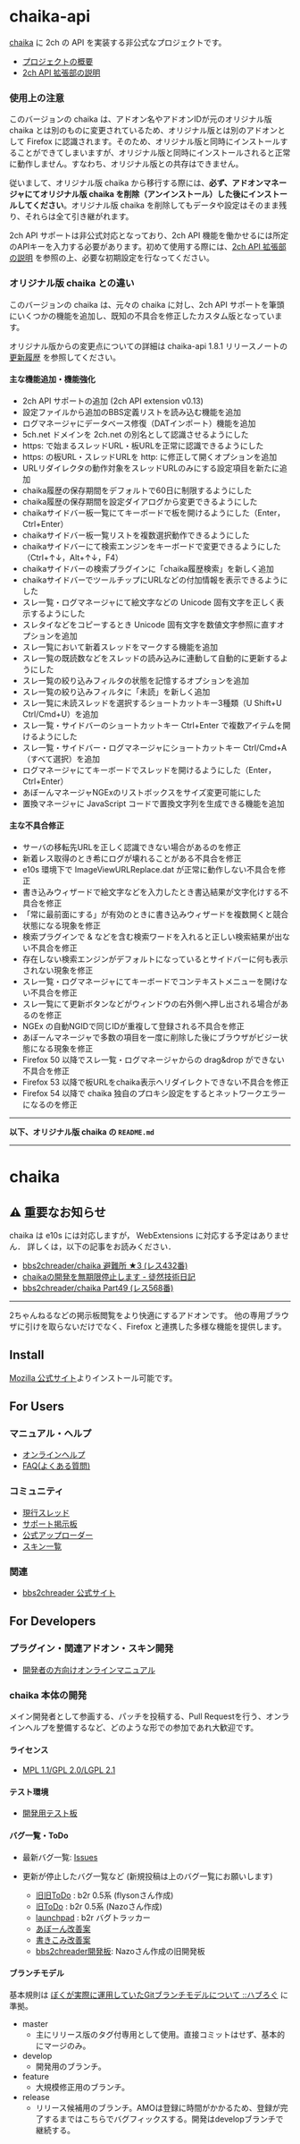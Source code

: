 chaika-api
==========

[chaika](https://github.com/chaika/chaika) に 2ch の API を実装する非公式なプロジェクトです。

* [プロジェクトの概要](https://github.com/masami-dev/chaika-api/wiki)
* [2ch API 拡張部の説明](https://github.com/masami-dev/chaika-api/wiki/%E4%BB%98%E5%B1%9E%E6%96%87%E6%9B%B8%28README%29)

### 使用上の注意

このバージョンの chaika は、アドオン名やアドオンIDが元のオリジナル版 chaika とは別のものに変更されているため、オリジナル版とは別のアドオンとして Firefox に認識されます。そのため、オリジナル版と同時にインストールすることができてしまいますが、オリジナル版と同時にインストールされると正常に動作しません。すなわち、オリジナル版との共存はできません。

従いまして、オリジナル版 chaika から移行する際には、**必ず、アドオンマネージャにてオリジナル版 chaika を削除（アンインストール）した後にインストールしてください**。オリジナル版 chaika を削除してもデータや設定はそのまま残り、それらは全て引き継がれます。

2ch API サポートは非公式対応となっており、2ch API 機能を働かせるには所定のAPIキーを入力する必要があります。初めて使用する際には、[2ch API 拡張部の説明](https://github.com/masami-dev/chaika-api/wiki/%E4%BB%98%E5%B1%9E%E6%96%87%E6%9B%B8%28README%29) を参照の上、必要な初期設定を行なってください。

### オリジナル版 chaika との違い

このバージョンの chaika は、元々の chaika に対し、2ch API サポートを筆頭にいくつかの機能を追加し、既知の不具合を修正したカスタム版となっています。

オリジナル版からの変更点についての詳細は chaika-api 1.8.1 リリースノートの [更新履歴](https://github.com/masami-dev/chaika-api/wiki/chaika-api-1.8.x-%E3%83%AA%E3%83%AA%E3%83%BC%E3%82%B9%E3%83%8E%E3%83%BC%E3%83%88#%E6%9B%B4%E6%96%B0%E5%B1%A5%E6%AD%B4) を参照してください。

#### 主な機能追加・機能強化

* 2ch API サポートの追加 (2ch API extension v0.13)
* 設定ファイルから追加のBBS定義リストを読み込む機能を追加
* ログマネージャにデータベース修復（DATインポート）機能を追加
* 5ch.net ドメインを 2ch.net の別名として認識させるようにした
* https: で始まるスレッドURL・板URLを正常に認識できるようにした
* https: の板URL・スレッドURLを http: に修正して開くオプションを追加
* URLリダイレクタの動作対象をスレッドURLのみにする設定項目を新たに追加
* chaika履歴の保存期間をデフォルトで60日に制限するようにした
* chaika履歴の保存期間を設定ダイアログから変更できるようにした
* chaikaサイドバー板一覧にてキーボードで板を開けるようにした（Enter，Ctrl+Enter）
* chaikaサイドバー板一覧リストを複数選択動作できるようにした
* chaikaサイドバーにて検索エンジンをキーボードで変更できるようにした（Ctrl+↑↓，Alt+↑↓，F4）
* chaikaサイドバーの検索プラグインに「chaika履歴検索」を新しく追加
* chaikaサイドバーでツールチップにURLなどの付加情報を表示できるようにした
* スレ一覧・ログマネージャにて絵文字などの Unicode 固有文字を正しく表示するようにした
* スレタイなどをコピーするとき Unicode 固有文字を数値文字参照に直すオプションを追加
* スレ一覧において新着スレッドをマークする機能を追加
* スレ一覧の既読数などをスレッドの読み込みに連動して自動的に更新するようにした
* スレ一覧の絞り込みフィルタの状態を記憶するオプションを追加
* スレ一覧の絞り込みフィルタに「未読」を新しく追加
* スレ一覧に未読スレッドを選択するショートカットキー3種類（U Shift+U Ctrl/Cmd+U）を追加
* スレ一覧・サイドバーのショートカットキー Ctrl+Enter で複数アイテムを開けるようにした
* スレ一覧・サイドバー・ログマネージャにショートカットキー Ctrl/Cmd+A （すべて選択）を追加
* ログマネージャにてキーボードでスレッドを開けるようにした（Enter，Ctrl+Enter）
* あぼーんマネージャNGExのリストボックスをサイズ変更可能にした
* 置換マネージャに JavaScript コードで置換文字列を生成できる機能を追加

#### 主な不具合修正

* サーバの移転先URLを正しく認識できない場合があるのを修正
* 新着レス取得のとき希にログが壊れることがある不具合を修正
* e10s 環境下で ImageViewURLReplace.dat が正常に動作しない不具合を修正
* 書き込みウィザードで絵文字などを入力したとき書込結果が文字化けする不具合を修正
* 「常に最前面にする」が有効のときに書き込みウィザードを複数開くと競合状態になる現象を修正
* 検索プラグインで & などを含む検索ワードを入れると正しい検索結果が出ない不具合を修正
* 存在しない検索エンジンがデフォルトになっているとサイドバーに何も表示されない現象を修正
* スレ一覧・ログマネージャにてキーボードでコンテキストメニューを開けない不具合を修正
* スレ一覧にて更新ボタンなどがウィンドウの右外側へ押し出される場合があるのを修正
* NGEx の自動NGIDで同じIDが重複して登録される不具合を修正
* あぼーんマネージャで多数の項目を一度に削除した後にブラウザがビジー状態になる現象を修正
* Firefox 50 以降でスレ一覧・ログマネージャからの drag&drop ができない不具合を修正
* Firefox 53 以降で板URLをchaika表示へリダイレクトできない不具合を修正
* Firefox 54 以降で chaika 独自のプロキシ設定をするとネットワークエラーになるのを修正


----

**以下、オリジナル版 chaika の `README.md`**

----

# chaika

## :warning: 重要なお知らせ
chaika は e10s には対応しますが， WebExtensions に対応する予定はありません．
詳しくは，以下の記事をお読みください．

- [bbs2chreader/chaika 避難所 ★3 (レス432番)](http://jbbs.shitaraba.net/bbs/read.cgi/computer/44179/1435322223/432)
- [chaikaの開発を無期限停止します - 徒然技術日記](http://nodaguti.hatenablog.com/entry/2015/09/13/222613)
- [bbs2chreader/chaika Part49 (レス568番)](http://potato.2ch.net/test/read.cgi/software/1434991857/568)

----

2ちゃんねるなどの掲示板閲覧をより快適にするアドオンです。
他の専用ブラウザに引けを取らないだけでなく、Firefox と連携した多様な機能を提供します。

## Install

[Mozilla 公式サイト](https://addons.mozilla.org/ja/firefox/addon/chaika/)よりインストール可能です。

## For Users
### マニュアル・ヘルプ
* [オンラインヘルプ](https://github.com/chaika/chaika/wiki)
* [FAQ(よくある質問)](http://bbs2ch.osdn.jp/?page=FAQ)

### コミュニティ
* [現行スレッド](http://refind2ch.org/search?q=chaika)
* [サポート掲示板](http://jbbs.shitaraba.net/computer/44179/)
* [公式アップローダー](http://bbs2ch.osdn.jp/uploader/upload.php)
* [スキン一覧](http://bbs2ch.osdn.jp/?page=Skin%2F0.4.5)

### 関連
* [bbs2chreader 公式サイト](http://bbs2ch.osdn.jp/)

## For Developers
### プラグイン・関連アドオン・スキン開発
* [開発者の方向けオンラインマニュアル](https://github.com/chaika/chaika/wiki#%E9%96%8B%E7%99%BA%E8%80%85%E3%81%AE%E6%96%B9%E5%90%91%E3%81%91)

### chaika 本体の開発
メイン開発者として参画する、パッチを投稿する、Pull Requestを行う、オンラインヘルプを整備するなど、どのような形での参加であれ大歓迎です。

#### ライセンス
- [MPL 1.1/GPL 2.0/LGPL 2.1](https://github.com/chaika/chaika/blob/develop/chaika/license.txt)

#### テスト環境
* [開発用テスト板](http://jbbs.shitaraba.net/computer/43679/)

#### バグ一覧・ToDo
* 最新バグ一覧: [Issues](https://github.com/chaika/chaika/issues?q=is%3Aopen+is%3Aissue+-label%3Afixed)

* 更新が停止したバグ一覧など (新規投稿は上のバグ一覧にお願いします)
  * [旧旧ToDo](https://spreadsheets.google.com/pub?key=pbbe5TFNb21RVxOf7ygNJfg) : b2r 0.5系 (flysonさん作成)
  * [旧ToDo](http://d.hatena.ne.jp/nazodane/20080609/1212999112) : b2r 0.5系 (Nazoさん作成)
  * [launchpad](https://bugs.launchpad.net/bbs2ch) : b2r バグトラッカー
  * [あぼーん改善案](http://bbs2ch.osdn.jp/?page=%A4%A2%A4%DC%A1%BC%A4%F3%B2%FE%C1%B1)
  * [書きこみ改善案](http://bbs2ch.osdn.jp/?page=%BD%F1%A4%AD%B9%FE%A4%DF%B2%FE%C1%B1)
  * [bbs2chreader開発板](http://jbbs.shitaraba.net/computer/41231/): Nazoさん作成の旧開発板

#### ブランチモデル
基本規則は [ぼくが実際に運用していたGitブランチモデルについて ::ハブろぐ](http://havelog.ayumusato.com/develop/git/e513-git_branch_model.html) に準拠。

* master
  - 主にリリース版のタグ付専用として使用。直接コミットはせず、基本的にマージのみ。
* develop
  - 開発用のブランチ。
* feature
  - 大規模修正用のブランチ。
* release
  - リリース候補用のブランチ。AMOは登録に時間がかかるため、登録が完了するまではこちらでバグフィックスする。開発はdevelopブランチで継続する。
